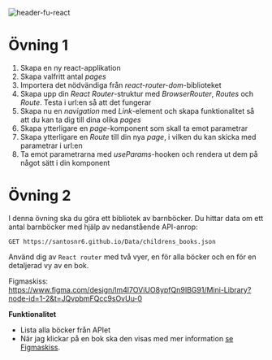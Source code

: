 ![header-fu-react](https://user-images.githubusercontent.com/54267140/144246962-b4140129-ddcf-4609-857a-eaf117a95d81.png)

# Övning 1
1. Skapa en ny react-applikation
2. Skapa valfritt antal *pages*
3. Importera det nödvändiga från *react-router-dom*-biblioteket
4. Skapa upp din *React Router*-struktur med *BrowserRouter*, *Routes* och *Route*. Testa i url:en så att det fungerar
5. Skapa nu en *navigation* med *Link*-element och skapa funktionalitet så att du kan ta dig till dina olika *pages*
6. Skapa ytterligare en *page*-komponent som skall ta emot parametrar
7. Skapa ytterligare en *Route* till din nya *page*, i vilken du kan skicka med parametrar i url:en
8. Ta emot parametrarna med *useParams*-hooken och rendera ut dem på något sätt i din komponent


# Övning 2

I denna övning ska du göra ett bibliotek av barnböcker. Du hittar data om ett antal barnböcker med hjälp av nedanstående API-anrop:
```
GET https://santosnr6.github.io/Data/childrens_books.json
```

Använd dig av `React router` med två vyer, en för alla böcker och en för en detaljerad vy av en bok.

Figmaskiss: https://www.figma.com/design/lm4l7OViUO8ypfQn9IBG91/Mini-Library?node-id=1-2&t=JQvpbmFQcc9sOvUu-0

**Funktionalitet**

* Lista alla böcker från APIet
* När jag klickar på en bok ska den visas med mer information [se Figmaskiss](https://www.figma.com/file/lm4l7OViUO8ypfQn9IBG91/Mini-Library?node-id=2%3A41).